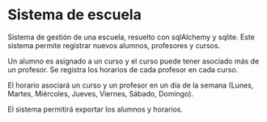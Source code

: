 # Sistema de escuela
Sistema de gestión de una escuela, resuelto con sqlAlchemy y sqlite.
Este sistema permite registrar nuevos alumnos, profesores y cursos.

Un alumno es asignado a un curso y el curso puede tener asociado más de un profesor. Se registra los horarios de cada profesor en cada curso.

El horario asociará un curso y un profesor en un día de la semana (Lunes, Martes, Miércoles, Jueves, Viernes, Sábado, Domingo).

El sistema permitirá exportar los alumnos y horarios.